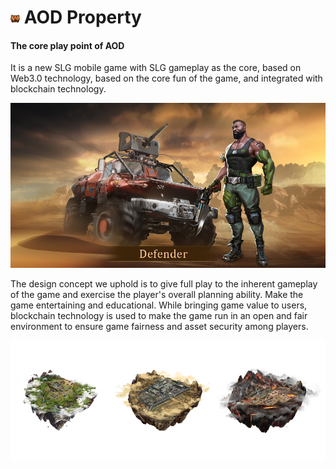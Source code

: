 # <img src="./IMG/box.png" width="3%" class="img_l1"> AOD Property
#### The core play point of AOD
It is a new SLG mobile game with SLG gameplay as the core, based on Web3.0 technology, based on the core fun of the game, and integrated with blockchain technology.

![image](IMG/Hero1.jpg)

The design concept we uphold is to give full play to the inherent gameplay of the game and exercise the player's overall planning ability. Make the game entertaining and educational. While bringing game value to users, blockchain technology is used to make the game run in an open and fair environment to ensure game fairness and asset security among players.

![image](IMG/0213.png)

